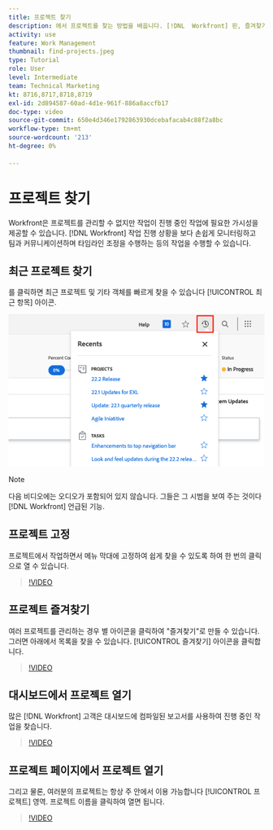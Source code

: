 ```yaml
---
title: 프로젝트 찾기
description: 에서 프로젝트를 찾는 방법을 배웁니다. [!DNL  Workfront] 핀, 즐겨찾기, 대시보드 및 [!UICONTROL 프로젝트] 페이지.
activity: use
feature: Work Management
thumbnail: find-projects.jpeg
type: Tutorial
role: User
level: Intermediate
team: Technical Marketing
kt: 8716,8717,8718,8719
exl-id: 2d894587-60ad-4d1e-961f-886a8accfb17
doc-type: video
source-git-commit: 650e4d346e1792863930dcebafacab4c88f2a8bc
workflow-type: tm+mt
source-wordcount: '213'
ht-degree: 0%

---
```


# 프로젝트 찾기

Workfront은 프로젝트를 관리할 수 없지만 작업이 진행 중인 작업에 필요한 가시성을 제공할 수 있습니다. [!DNL Workfront] 작업 진행 상황을 보다 손쉽게 모니터링하고 팀과 커뮤니케이션하며 타임라인 조정을 수행하는 등의 작업을 수행할 수 있습니다.

<!---
In this section, you will learn how to:

Find your projects in [!DNL Workfront]
Make your project visible to stakeholders
Find project communications
Use [!DNL Workfront] features when reviewing the task list to monitor project progress
--->

## 최근 프로젝트 찾기

를 클릭하면 최근 프로젝트 및 기타 객체를 빠르게 찾을 수 있습니다 [!UICONTROL 최근 항목] 아이콘.

![[!UICONTROL 상태] 프로젝트 헤더에서 확장된 필드](assets/recents.png)

>[!NOTE]
>
>다음 비디오에는 오디오가 포함되어 있지 않습니다. 그들은 그 시범을 보여 주는 것이다 [!DNL Workfront] 언급된 기능.

## 프로젝트 고정

프로젝트에서 작업하면서 메뉴 막대에 고정하여 쉽게 찾을 수 있도록 하여 한 번의 클릭으로 열 수 있습니다.

>[!VIDEO](https://video.tv.adobe.com/v/335038/?quality=12&learn=on)

## 프로젝트 즐겨찾기

여러 프로젝트를 관리하는 경우 별 아이콘을 클릭하여 &quot;즐겨찾기&quot;로 만들 수 있습니다. 그러면 아래에서 목록을 찾을 수 있습니다. [!UICONTROL 즐겨찾기] 아이콘을 클릭합니다.

>[!VIDEO](https://video.tv.adobe.com/v/335039/?quality=12&learn=on)


## 대시보드에서 프로젝트 열기

많은 [!DNL Workfront] 고객은 대시보드에 컴파일된 보고서를 사용하여 진행 중인 작업을 찾습니다.

>[!VIDEO](https://video.tv.adobe.com/v/335041/?quality=12&learn=on)


## 프로젝트 페이지에서 프로젝트 열기

그리고 물론, 여러분의 프로젝트는 항상 주 안에서 이용 가능합니다 [!UICONTROL 프로젝트] 영역. 프로젝트 이름을 클릭하여 열면 됩니다.

>[!VIDEO](https://video.tv.adobe.com/v/335040/?quality=12&learn=on)
